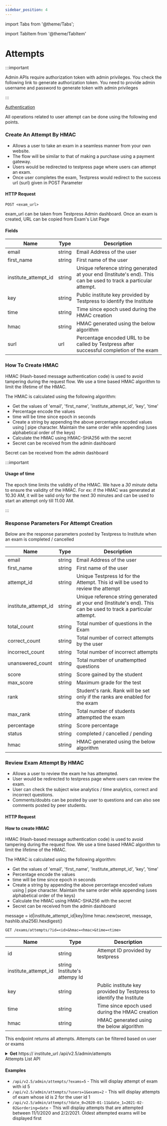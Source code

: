 ```yaml
---
sidebar_position: 4
---
```


import Tabs from '@theme/Tabs';

import TabItem from '@theme/TabItem'

# Attempts

:::important

Admin APIs require authorization token with admin privileges. You check the following link to generate authorization token. You need to provide admin username and password to generate token with admin privileges

:::

[Authentication](https://testpress.github.io/testpress_docs/docs/intro/)

All operations related to user attempt can be done using the following end points.

### Create An Attempt By HMAC

- Allows a user to take an exam in a seamless manner from your own website.
- The flow will be similar to that of making a purchase using a payment gateway.
- Users would be redirected to testpress page where users can attempt an exam.
- Once user completes the exam, Testpress would redirect to the success url (surl) given in POST Parameter

#### HTTP Request

```
POST <exam_url>
```

exam_url can be taken from Testpress Admin dashboard. Once an exam is created, URL can be copied from Exam's List Page

#### Fields

| Name                 | Type   | Description                                                                                                      |
| -------------------- | ------ | ---------------------------------------------------------------------------------------------------------------- |
| email                | string | Email Address of the user                                                                                        |
| first_name           | string | First name of the user                                                                                           |
| institute_attempt_id | string | Unique reference string generated at your end (Institute's end). This can be used to track a particular attempt. |
| key                  | string | Public institute key provided by Testpress to identify the Institute                                             |
| time                 | string | Time since epoch used during the HMAC creation                                                                   |
| hmac                 | string | HMAC generated using the below algorithm                                                                         |
| surl                 | url    | Percentage encoded URL to be called by Testpress after successful completion of the exam                         |

### How To Create HMAC

HMAC (Hash-based message authentication code) is used to avoid tampering during the request flow. We use a time based HMAC algorithm to limit the lifetime of the HMAC.

The HMAC is calculated using the following algorithm:

- Get the values of 'email', 'first_name', 'institute_attempt_id', 'key', 'time'
- Percentage encode the values
- time will be time since epoch in seconds
- Create a string by appending the above percentage encoded values using | pipe character. Maintain the same order while appending (uses alphabetical order of the keys)
- Calculate the HMAC using HMAC-SHA256 with the secret
- Secret can be received from the admin dashboard


Secret can be received from the admin dashboard

:::important

#### Usage of time
The epoch time limits the validity of the HMAC. We have a *30 minute* delta to ensure the validity of the HMAC. For ex: if the HMAC was generated at 10.30 AM, it will be valid only for the next 30 minutes and can be used to start an attempt only till 11.00 AM.

:::

### Response Parameters For Attempt Creation

Below are the response parameters posted by Testpress to Institute when an exam is completed / cancelled

| Name                 | Type   | Description                                                                                                      |
| -------------------- | ------ | ---------------------------------------------------------------------------------------------------------------- |
| email                | string | Email Address of the user                                                                                        |
| first_name           | string | First name of the user                                                                                           |
| attempt_id           | string | Unique Testpress Id for the Attempt. This id will be used to review the attempt                                  |
| institute_attempt_id | string | Unique reference string generated at your end (Institute's end). This can be used to track a particular attempt. |
| total_count          | string | Total number of questions in the Exam                                                                            |
| correct_count        | string | Total number of correct attempts by the user                                                                     |
| incorrect_count      | string | Total number of incorrect attempts                                                                               |
| unanswered_count     | string | Total number of unattemptted questions                                                                           |
| score                | string | Score gained by the student                                                                                      |
| max_score            | string | Maximum grade for the test                                                                                       |
| rank                 | string | Student's rank. Rank will be set only if the ranks are enabled for the exam                                      |
| max_rank             | string | Total number of students attemptted the exam                                                                     |
| percentage           | string | Score percentage                                                                                                 |
| status               | string | completed / cancelled / pending                                                                                  |
| hmac                 | string | HMAC generated using the below algorithm                                                                         |

### Review Exam Attempt By HMAC

- Allows a user to review the exam he has attempted.
- User would be redirected to testpress page where users can review the exam.
- User can check the subject wise analytics / time analytics, correct and incorrect questions.
- Comments/doubts can be posted by user to questions and can also see comments posted by peer students.

#### HTTP Request

#### How to create HMAC

HMAC (Hash-based message authentication code) is used to avoid tampering during the request flow. We use a time based HMAC algorithm to limit the lifetime of the HMAC.

The HMAC is calculated using the following algorithm:

- Get the values of 'email', 'first_name', 'institute_attempt_id', 'key', 'time'
- Percentage encode the values
- time will be time since epoch in seconds
- Create a string by appending the above percentage encoded values using | pipe character. Maintain the same order while appending (uses alphabetical order of the keys)
- Calculate the HMAC using HMAC-SHA256 with the secret
- Secret can be received from the admin dashboard


message = id|institute_attempt_id|key|time hmac.new(secret, message, hashlib.sha256).hexdigest()


```
GET /exams/attempts/?id=<id>&hmac=<hmac>&time=<time>
```

| Name                 | Type                          | Description                                                          |
| -------------------- | ----------------------------- | -------------------------------------------------------------------- |
| id                   | string                        | Attempt ID provided by testpress                                     |
| institute_attempt_id | string Institute's attempy Id |
| key                  | string                        | Public institute key provided by Testpress to identify the Institute |
| time                 | string                        | Time since epoch used during the HMAC creation                       |
| hmac                 | string                        | HMAC generated using the below algorithm                             |

This endpoint returns all attempts. Attempts can be filtered based on user or exams


<details>
  <summary> <b>Get</b> https:// institute_url /api/v2.5/admin/attempts<br />Attempts List API </summary>
  
  <p> This endpoint returns all attempts.</p>
  <h4> Parameters</h4>

  <h4> Query</h4>
  <table>
  <tr>
    <td  text-align="left">ordering</td>
    <td>string</td>
    <td>This will sort the results date Oldest started attempts will be displayed first <br />-date - Recently started attempts will be displayed first correctanswers_count <br />- Attempts with least correct answers will be displayed first <br />-correct answers_count <br />- Attempts with more correct answers will be displayed first incorrectLanswers_count <br />- Attempts with least incorrect answers will be displayed first <br />-incorrectanswers_count Attempts with more incorrect answerss will be displayed first unanswered_count <br />- Attempts with least unanswered answers will be displayed first -unanswered_count <br />- Attempts with more unanswered will be displayed first</td>
    </tr>
    <tr>
    <td  text-align="left">state</td>
    <td>number</td>
    <td>This will filter attempts based on the following states<br />
    0-Running Attempts<br />
    1- Completed Attempts<br />
    3-Not started</td>
    </tr>
    <tr>
    <td  text-align="left">date_1</td>
    <td>string</td>
    <td>This will display all attempts which started before this date</td>
    </tr>
        <tr>
    <td  text-align="left">date_0</td>
    <td>string</td>
    <td>This will display all attempts which started after this date</td>
    </tr>
       <tr>
    <td  text-align="left">Users</td>
    <td>integer</td>
    <td>To get attempts of an user. Value should be user id<br />
    Ex: users=1</td>
    </tr>
       <tr>
    <td  text-align="left">exams</td>
    <td>integer</td>
    <td>To filter attempts by exam. Value should be exam id exams<br />
    Ex: exams=3</td>
    </tr>
    </table>
    <h4>Responses</h4>
<details  >
<summary> 200  </summary>
<pre>

{
   "count":1,
   "next":"https://sandbox.testpress.in/api/v2.5/admin/attempts/?page=2",
   "previous":null,
   "per_page":200,
   "results":[
      {

         id: 68701,
         date: "2021-03-16T03:59:21.860924Z",
         exam_id: 133,
         user_id: 143,
         email: null,
         name: null,
         phone: null,
         correct_answers_count: 220,
         incorrect_answers_count: 20,
         unanswered_count: 200,
         score: "90.00",
         percentage: 0,
         time_taken: "0:00:00",
         remaining_time: null,
         result: "Not taken",
         state: "Completed",
         last_started_time: null,
         last_answer_updated_time: null,
         speed: 0,
         exam_url: "https://sandbox.testpress.in/api/v2.5/admin/exams/133/",
         user_url: "https://sandbox.testpress.in/api/v2.5/admin/users/133/"
      }
   ]
}

</pre>
</details>
</details>

#### Examples

- ```/api/v2.5/admin/attempts/?exams=5```  - This will display attempt of exam with id 5
- ```/api/v2.5/admin/attempts/?users=1&exams=2```  - This will display attempts of exam whose id is 2 for the user id 1
- ```/api/v2.5/admin/attempts/?date_0=2020-01-11&date_1=2021-02-02&ordering=date```  - This will display attempts that are attempted between 11/1/2020 and 2/2/2021. Oldest attempted exams will be displayed first
